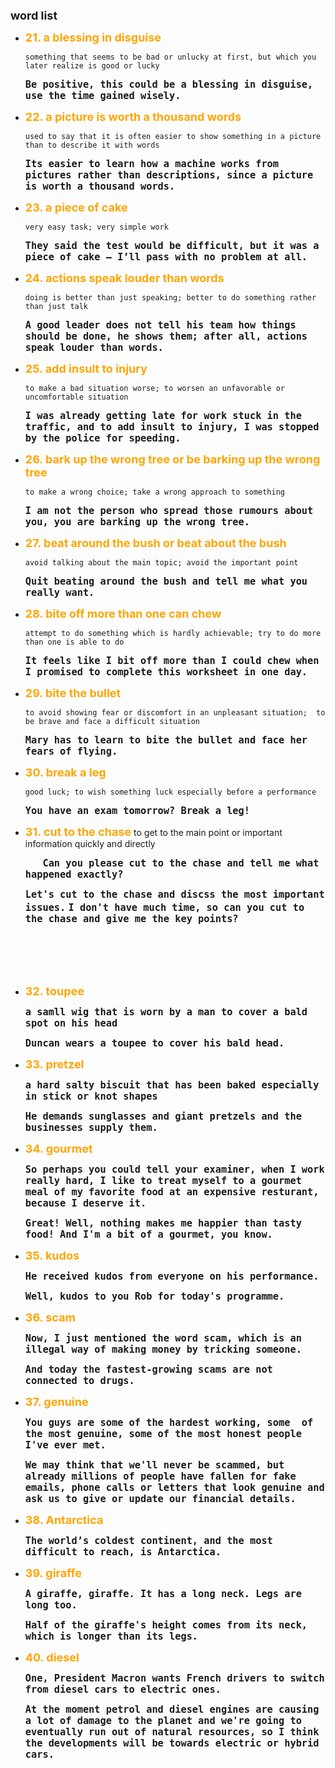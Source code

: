 <head>
     <meta http-equiv="X-UA-Compatible" content="IE=edge">
    <meta name="viewport" content="width=device-width, initial-scale=1.0">
</head>

<style>
    
word {
            color: orange;
            font-size: 18px;
            font-weight: bolder;
        }

        example {
            font-weight: bolder;
            font-size: 18px;
        }

        mytitle {
            font-weight: bolder;
            font-size: 18px;
            margin: 0 auto;
        }

        @media screen and (max-width: 600px) {

            word {
                color: orange;
                font-size: 6vw;
                font-weight: bolder;
            }

            example {
                font-weight: bolder;
                font-size: 6vw;
            }

            mytitle {
                font-weight: bolder;
                font-size: 6.5vw;
                margin: 0 auto;
            }
        }
</style>

<mytitle>word list</mytitle><br>

- <word>21. a blessing in disguise</word>

  <meaning>`something that seems to be bad or unlucky at first, but which you later realize is good or lucky`</meaning>

  <example> `Be positive, this could be a blessing in disguise, use the time gained wisely.
` </example>

- <word>22. a picture is worth a thousand words</word>

  <meaning>`used to say that it is often easier to show something in a picture than to describe it with words`</meaning>

  <example> `Its easier to learn how a machine works from pictures rather than descriptions, since a picture is worth a thousand words.
` </example>

- <word>23. a piece of cake</word>

  <meaning>`very easy task; very simple work`</meaning>

  <example> `They said the test would be difficult, but it was a piece of cake – I’ll pass with no problem at all.
` </example>

- <word>24. actions speak louder than words</word>

  <meaning>`doing is better than just speaking; better to do something rather than just talk`</meaning>

  <example> `A good leader does not tell his team how things should be done, he shows them; after all, actions speak louder than words.
` </example>

- <word>25. add insult to injury</word>

  <meaning>`to make a bad situation worse; to worsen an unfavorable or uncomfortable situation`</meaning>

  <example> `I was already getting late for work stuck in the traffic, and to add insult to injury, I was stopped by the police for speeding.
` </example>

- <word>26. bark up the wrong tree or be barking up the wrong tree</word>

  <meaning>`to make a wrong choice; take a wrong approach to something`</meaning>

  <example> `I am not the person who spread those rumours about you, you are barking up the wrong tree.
` </example>

- <word>27. beat around the bush or beat about the bush</word>

  <meaning>`avoid talking about the main topic; avoid the important point`</meaning>

  <example> `Quit beating around the bush and tell me what you really want.
` </example>

- <word>28. bite off more than one can chew</word>

  <meaning>`attempt to do something which is hardly achievable; try to do more than one is able to do`</meaning>

  <example> `It feels like I bit off more than I could chew when I promised to complete this worksheet in one day.
` </example>

- <word>29. bite the bullet</word>

  <meaning>`to avoid showing fear or discomfort in an unpleasant situation;  to be brave and face a difficult situation`</meaning>

  <example> `Mary has to learn to bite the bullet and face her fears of flying.
` </example>

- <word>30. break a leg</word>

  <meaning>`good luck; to wish something luck especially before a performance`</meaning>

  <example> `You have an exam tomorrow? Break a leg!
` </example>

- <word>31. cut to the chase</word>
  <meaning>
  to get to the main point or important information quickly and directly
  </meaning>

  <example> `   Can you please cut to the chase and tell me what happened exactly?` </example>

  <example> `Let's cut to the chase and discss the most important issues.` </example>
  <example> `I don't have much time, so can you cut to the chase and give me the key points?` </example>

<br><br><br><br>

- <word>32. toupee</word>

  <example> `a samll wig that is worn by a man to cover a bald spot on his head` </example>

  <example> `Duncan wears a toupee to cover his bald head.` </example>

- <word>33. pretzel</word>

  <example> `a hard salty biscuit that has been baked especially in stick or knot shapes` </example>

  <example> `He demands sunglasses and giant pretzels and the businesses supply them.` </example>

- <word>34. gourmet</word>

  <example> `So perhaps you could tell your examiner, when I work really hard, I like to treat myself to a gourmet meal of my favorite food at an expensive resturant, because I deserve it.` </example>

  <example> `Great! Well, nothing makes me happier than tasty food! And I'm a bit of a gourmet, you know.` </example>

- <word>35. kudos</word>

  <example> `He received kudos from everyone on his performance.` </example>

  <example> `Well, kudos to you Rob for today's programme.` </example>

- <word>36. scam</word>

  <example> `Now, I just mentioned the word scam, which is an illegal way of making money by tricking someone.` </example>

  <example> `And today the fastest-growing scams are not connected to drugs.` </example>

- <word>37. genuine</word>

  <example> `You guys are some of the hardest working, some  of the most genuine, some of the most honest people I've ever met.` </example>

  <example> `We may think that we'll never be scammed, but already millions of people have fallen for fake emails, phone calls or letters that look genuine and ask us to give or update our financial details.` </example>

- <word>38. Antarctica</word>

  <example> `The world’s coldest continent, and the most difficult to reach, is Antarctica.` </example>

- <word>39. giraffe</word>

  <example> `A giraffe, giraffe. It has a long neck. Legs are long too.` </example>

  <example> `Half of the giraffe's height comes from its neck, which is longer than its legs.` </example>

- <word>40. diesel</word>

  <example> `One, President Macron wants French drivers to switch from diesel cars to electric ones.` </example>

  <example> `At the moment petrol and diesel engines are causing a lot of damage to the planet and we're going to eventually run out of natural resources, so I think the developments will be towards electric or hybrid cars.` </example>
